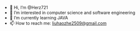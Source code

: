- 👋 Hi, I’m @Herz721
- 👀 I’m interested in computer science and software engineering
- 🌱 I’m currently learning JAVA
- 📫 How to reach me: liuhaozhe2509@gmail.com

<!---
Herz721/Herz721 is a ✨ special ✨ repository because its `README.md` (this file) appears on your GitHub profile.
You can click the Preview link to take a look at your changes.
--->
